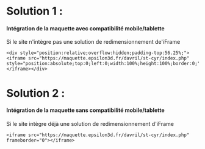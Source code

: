# Solution 1 :
#### Intégration de la maquette avec compatibilité mobile/tablette
Si le site n'intègre pas une solution de redimensionnement de'iFrame

    <div style="position:relative;overflow:hidden;padding-top:56.25%;"><iframe src="https://maquette.epsilon3d.fr/davril/st-cyr/index.php" style="position:absolute;top:0;left:0;width:100%;height:100%;border:0;"></iframe></div>


# Solution 2 :
#### Intégration de la maquette sans compatibilité mobile/tablette
Si le site intègre déjà une solution de redimensionnement d'iFrame

    <iframe src="https://maquette.epsilon3d.fr/davril/st-cyr/index.php" frameborder="0"></iframe>
